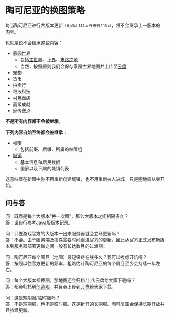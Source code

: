 [the_overworld]: https://minecraft-zh.gamepedia.com/%E4%B8%BB%E4%B8%96%E7%95%8C
[the_nether]: https://minecraft-zh.gamepedia.com/%E4%B8%8B%E7%95%8C
[the_end]: https://minecraft-zh.gamepedia.com/%E6%9C%AB%E8%B7%AF%E4%B9%8B%E5%9C%B0
[superflat]: https://minecraft-zh.gamepedia.com/%E8%B6%85%E5%B9%B3%E5%9D%A6%E4%B8%96%E7%95%8C
[bbs]: http://bbs.mimaru.me/

# 陶可尼亚的换图策略

每当陶可尼亚进行大版本更新<small>（比如从 1.14.x 升级到 1.15.x）</small>，将不会继承上一版本的内容。

也就是说不会继承这些内容：

- 家园世界
  - 包括[主世界][the_overworld]、[下界][the_nether]、[末路之地][the_end]
  - 当然，按照原则我们会保存家园世界地图并上传至[云盘](/navbar/downloads/saves.md)
- 宠物
- 货币
- 拍卖行
- 粘液科技
- 村民商店
- 高级成就
- 家传送点

**不是所有内容都不会被继承。**

**下列内容自始至终都会被继承：**

- [权限](/welcome/groups.md)
  - 包括前缀、后缀、所属的权限组
- [城镇](/plugins/towny.md)
  - 基本信息和居民数据
  - 国家以及下属的城镇列表

这意味着在新图中你不用重新创建城镇，也不用重新拉人进城。只是圈地需从零开始。

## 问与答

问：既然是每个大版本“换一次图”，那么大版本之间相隔多久？  
答：请自行参考[Java版版本记录](https://minecraft-zh.gamepedia.com/Java%E7%89%88%E7%89%88%E6%9C%AC%E8%AE%B0%E5%BD%95)。

问：只要游戏官方的大版本一出来服务器就会立马更新吗？  
答：不会。由于服务端及插件需要时间跟进官方的更新，因此从官方正式发布新版本到服务器部署更新之间一般有长达数月的过渡期。

问：陶可尼亚每个周目（地图）最短保持在线多久？我可以考虑开坑吗？  
答：按照以往官方更新的频率，粗略估计陶可尼亚的每个周目至少会持续一年左右。

问：每个大版本都换图，那地图还会归档/上传云盘给大家下载吗？  
答：都会归档到[创造服](/games/build.md)，并且会上传到[云盘](/navbar/downloads/saves.md)给大家下载。

问：这是短期服/临时服吗？  
答：不是短期服，也不是临时服。这是新开的长期服。陶可尼亚会保持长期开放并且持续更新。
